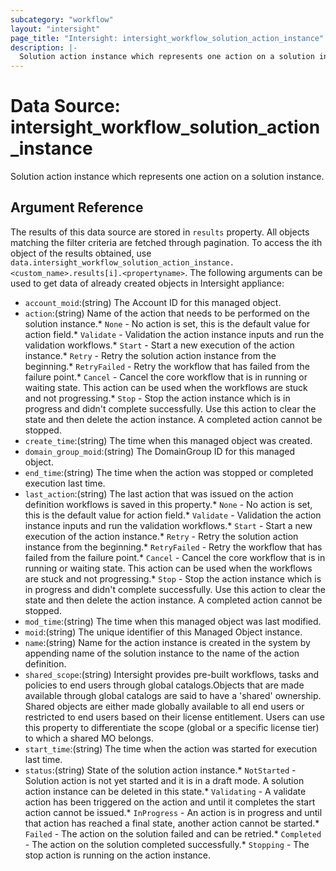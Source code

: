 ```yaml
---
subcategory: "workflow"
layout: "intersight"
page_title: "Intersight: intersight_workflow_solution_action_instance"
description: |-
  Solution action instance which represents one action on a solution instance.
---
```


# Data Source: intersight_workflow_solution_action_instance
Solution action instance which represents one action on a solution instance.
## Argument Reference
The results of this data source are stored in `results` property.
All objects matching the filter criteria are fetched through pagination.
To access the ith object of the results obtained, use `data.intersight_workflow_solution_action_instance.<custom_name>.results[i].<propertyname>`.
The following arguments can be used to get data of already created objects in Intersight appliance:
* `account_moid`:(string) The Account ID for this managed object. 
* `action`:(string) Name of the action that needs to be performed on the solution instance.* `None` - No action is set, this is the default value for action field.* `Validate` - Validation the action instance inputs and run the validation workflows.* `Start` - Start a new execution of the action instance.* `Retry` - Retry the solution action instance from the beginning.* `RetryFailed` - Retry the workflow that has failed from the failure point.* `Cancel` - Cancel the core workflow that is in running or waiting state. This action can be used when the workflows are stuck and not progressing.* `Stop` - Stop the action instance which is in progress and didn't complete successfully. Use this action to clear the state and then delete the action instance. A completed action cannot be stopped. 
* `create_time`:(string) The time when this managed object was created. 
* `domain_group_moid`:(string) The DomainGroup ID for this managed object. 
* `end_time`:(string) The time when the action was stopped or completed execution last time. 
* `last_action`:(string) The last action that was issued on the action definition workflows is saved in this property.* `None` - No action is set, this is the default value for action field.* `Validate` - Validation the action instance inputs and run the validation workflows.* `Start` - Start a new execution of the action instance.* `Retry` - Retry the solution action instance from the beginning.* `RetryFailed` - Retry the workflow that has failed from the failure point.* `Cancel` - Cancel the core workflow that is in running or waiting state. This action can be used when the workflows are stuck and not progressing.* `Stop` - Stop the action instance which is in progress and didn't complete successfully. Use this action to clear the state and then delete the action instance. A completed action cannot be stopped. 
* `mod_time`:(string) The time when this managed object was last modified. 
* `moid`:(string) The unique identifier of this Managed Object instance. 
* `name`:(string) Name for the action instance is created in the system by appending name of the solution instance to the name of the action definition. 
* `shared_scope`:(string) Intersight provides pre-built workflows, tasks and policies to end users through global catalogs.Objects that are made available through global catalogs are said to have a 'shared' ownership. Shared objects are either made globally available to all end users or restricted to end users based on their license entitlement. Users can use this property to differentiate the scope (global or a specific license tier) to which a shared MO belongs. 
* `start_time`:(string) The time when the action was started for execution last time. 
* `status`:(string) State of the solution action instance.* `NotStarted` - Solution action is not yet started and it is in a draft mode. A solution action instance can be deleted in this state.* `Validating` - A validate action has been triggered on the action and until it completes the start action cannot be issued.* `InProgress` - An action is in progress and until that action has reached a final state, another action cannot be started.* `Failed` - The action on the solution failed and can be retried.* `Completed` - The action on the solution completed successfully.* `Stopping` - The stop action is running on the action instance. 
 